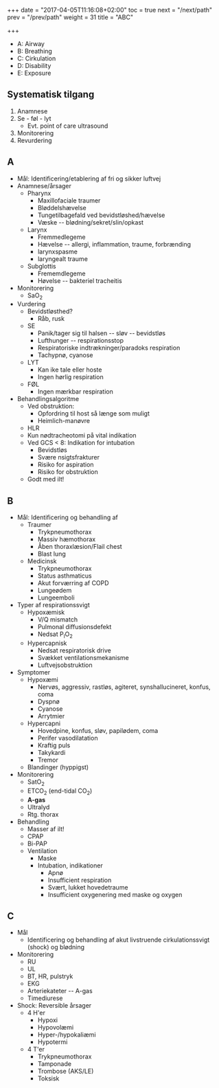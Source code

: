 +++
date = "2017-04-05T11:16:08+02:00"
toc = true
next = "/next/path"
prev = "/prev/path"
weight = 31
title = "ABC"

+++

- A: Airway
- B: Breathing
- C: Cirkulation
- D: Disability
- E: Exposure

## Systematisk tilgang

1. Anamnese
2. Se - føl - lyt
    - Evt. point of care ultrasound
3. Monitorering
4. Revurdering

## A

- Mål: Identificering/etablering af fri og sikker luftvej
- Anamnese/årsager
    - Pharynx
        - Maxillofaciale traumer
        - Bløddelshævelse
        - Tungetilbagefald ved bevidstløshed/hævelse
        - Væske -- blødning/sekret/slin/opkast
    - Larynx
        - Fremmedlegeme
        - Hævelse -- allergi, inflammation, traume, forbrænding
        - larynxspasme
        - laryngealt traume
    - Subglottis
        - Frememdlegeme
        - Høvelse -- bakteriel tracheitis
 - Monitorering
     - SaO<sub>2</sub>
 - Vurdering
     - Bevidstløsthed?
         - Råb, rusk
     - SE
         - Panik/tager sig til halsen -- sløv -- bevidstløs
         - Lufthunger -- respirationsstop
         - Respiratoriske indtrækninger/paradoks respiration
         - Tachypnø, cyanose
     - LYT
         - Kan ike tale eller hoste
         - Ingen hørlig respiration
     - FØL
         - Ingen mærkbar respiration
 - Behandlingsalgoritme 
     - Ved obstruktion:
         - Opfordring til host så længe som muligt
         - Heimlich-manøvre
     - HLR
     - Kun nødtracheotomi på vital indikation
     - Ved GCS < 8: Indikation for intubation
         - Bevidstløs
         - Svære nsigtsfrakturer
         - Risiko for aspiration
         - Risiko for obstruktion
     - Godt med ilt!

## B

- Mål: Identificering og behandling af
    - Traumer
        - Trykpneumothorax
        - Massiv hæmothorax
        - Åben thoraxlæsion/Flail chest
        - Blast lung
    - Medicinsk
        - Trykpneumothorax
        - Status asthmaticus
        - Akut forværring af COPD
        - Lungeødem
        - Lungeemboli
- Typer af respirationssvigt
    - Hypoxæmisk
        - V/Q mismatch
        - Pulmonal diffusionsdefekt
        - Nedsat P<sub>I</sub>O<sub>2</sub>
    - Hypercapnisk
        - Nedsat respiratorisk drive
        - Svækket ventilationsmekanisme
        - Luftvejsobstruktion
- Symptomer
    - Hypoxæmi
        - Nervøs, aggressiv, rastløs, agiteret, synshallucineret, konfus, coma
        - Dyspnø
        - Cyanose
        - Arrytmier
    - Hypercapni
        - Hovedpine, konfus, sløv, papilødem, coma
        - Perifer vasodilatation
        - Kraftig puls
        - Takykardi
        - Tremor
    - Blandinger (hyppigst)
- Monitorering
    - SatO<sub>2</sub>
    - ETCO<sub>2</sub> (end-tidal CO<sub>2</sub>)
    - **A-gas**
    - Ultralyd
    - Rtg. thorax
- Behandling
    - Masser af ilt!
    - CPAP
    - Bi-PAP
    - Ventilation
        - Maske
        - Intubation, indikationer
            - Apnø
            - Insufficient respiration
            - Svært, lukket hovedetraume
            - Insufficient oxygenering med maske og oxygen

## C

- Mål
    - Identificering og behandling af akut livstruende cirkulationssvigt (shock) og blødning
- Monitorering
    - RU
    - UL
    - BT, HR, pulstryk
    - EKG
    - Arteriekateter -- A-gas
    - Timediurese
- Shock: Reversible årsager
    - 4 H'er
        - Hypoxi
        - Hypovolæmi
        - Hyper-/hypokaliæmi
        - Hypotermi
    - 4 T'er
        - Trykpneumothorax
        - Tamponade
        - Trombose (AKS/LE)
        - Toksisk
